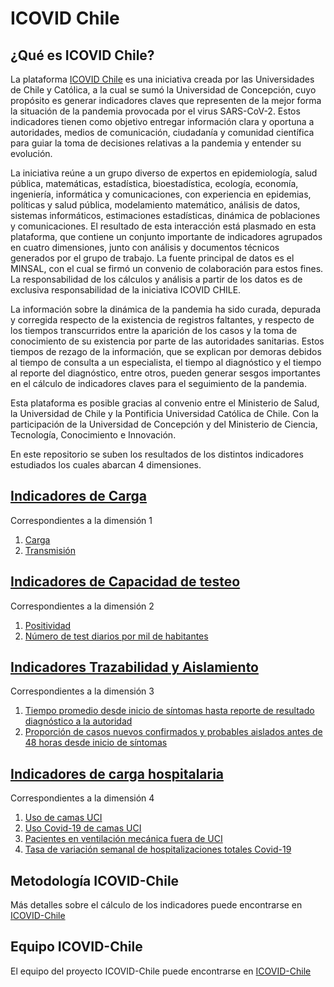 # ICOVID Chile

## ¿Qué es ICOVID Chile?

La plataforma [ICOVID Chile](https://www.icovidchile.cl) es una iniciativa creada por las Universidades de Chile y Católica, a la cual se sumó la Universidad de Concepción, cuyo propósito es generar indicadores claves que representen de la mejor forma la situación de la pandemia provocada por el virus SARS-CoV-2. Estos indicadores tienen como objetivo entregar información clara y oportuna a autoridades, medios de comunicación, ciudadanía y comunidad científica para guiar la toma de decisiones relativas a la pandemia y entender su evolución.
 
La iniciativa reúne a un grupo diverso de expertos en epidemiología, salud pública, matemáticas, estadística, bioestadística, ecología, economía, ingeniería, informática y comunicaciones, con experiencia en epidemias, políticas y salud pública, modelamiento matemático, análisis de datos, sistemas informáticos, estimaciones estadísticas, dinámica de poblaciones y comunicaciones. El resultado de esta interacción está plasmado en esta plataforma, que contiene un conjunto importante de indicadores agrupados en cuatro dimensiones, junto con análisis y documentos técnicos generados por el grupo de trabajo. La fuente principal de datos es el MINSAL, con el cual se firmó un convenio de colaboración para estos fines. La responsabilidad de los cálculos y análisis a partir de los datos es de exclusiva responsabilidad de la iniciativa ICOVID CHILE.
 
La información sobre la dinámica de la pandemia ha sido curada, depurada y corregida respecto de la existencia de registros faltantes, y respecto de los tiempos transcurridos entre la aparición de los casos y la toma de conocimiento de su existencia por parte de las autoridades sanitarias. Estos tiempos de rezago de la información, que se explican por demoras debidos al tiempo de consulta a un especialista, el tiempo al diagnóstico y el tiempo al reporte del diagnóstico, entre otros, pueden generar sesgos importantes en el cálculo de indicadores claves para el seguimiento de la pandemia.

Esta plataforma es posible gracias al convenio entre el Ministerio de Salud, la Universidad de Chile y la Pontificia Universidad Católica de Chile. Con la participación de la Universidad de Concepción y del Ministerio de Ciencia, Tecnología, Conocimiento e Innovación.

En este repositorio se suben los resultados de los distintos indicadores estudiados los cuales abarcan 4 dimensiones.

## [Indicadores de Carga](https://github.com/datagovuc/ICOVID/tree/master/dimension1)

Correspondientes a la dimensión 1

1. [Carga](https://github.com/datagovuc/ICOVID/tree/master/dimension1/carga)
2. [Transmisión](https://github.com/datagovuc/ICOVID/tree/master/dimension1/R)

## [Indicadores de Capacidad de testeo](https://github.com/datagovuc/ICOVID/tree/master/dimension2)

Correspondientes a la dimensión 2

1. [Positividad](https://github.com/datagovuc/ICOVID/tree/master/dimension2/positividad)
2. [Número de test diarios por mil de habitantes](https://github.com/datagovuc/ICOVID/tree/master/dimension2/tasatest)

## [Indicadores Trazabilidad y Aislamiento](https://github.com/datagovuc/ICOVID/tree/master/dimension3)

Correspondientes a la dimensión 3

1. [Tiempo promedio desde inicio de síntomas hasta reporte de resultado diagnóstico a la autoridad](https://github.com/datagovuc/ICOVID/tree/master/dimension3/promediorezago)
2. [Proporción de casos nuevos confirmados y probables aislados antes de 48 horas desde inicio de síntomas](https://github.com/datagovuc/ICOVID/tree/master/dimension3/proptemprano)

## [Indicadores de carga hospitalaria](https://github.com/datagovuc/ICOVID/tree/master/dimension4)

Correspondientes a la dimensión 4

1. [Uso de camas UCI](https://github.com/datagovuc/ICOVID/tree/master/dimension4/uci)
2. [Uso Covid-19 de camas UCI](https://github.com/datagovuc/ICOVID/tree/master/dimension4/ucicovid)
3. [Pacientes en ventilación mecánica fuera de UCI](https://github.com/datagovuc/ICOVID/tree/master/dimension4/vmnouci)
4. [Tasa de variación semanal de hospitalizaciones totales Covid-19](https://github.com/datagovuc/ICOVID/tree/master/dimension4/varhosp)

## Metodología ICOVID-Chile
Más detalles sobre el cálculo de los indicadores puede encontrarse en [ICOVID-Chile](https://www.icovidchile.cl/metodologia-1)

## Equipo ICOVID-Chile
El equipo del proyecto ICOVID-Chile puede encontrarse en [ICOVID-Chile](https://www.icovidchile.cl/equipo)